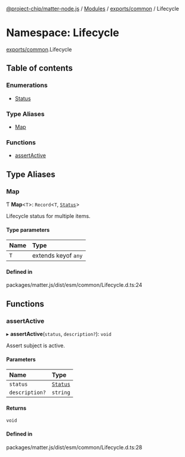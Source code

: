 [@project-chip/matter-node.js](../README.md) / [Modules](../modules.md) / [exports/common](exports_common.md) / Lifecycle

# Namespace: Lifecycle

[exports/common](exports_common.md).Lifecycle

## Table of contents

### Enumerations

- [Status](../enums/exports_common.Lifecycle.Status.md)

### Type Aliases

- [Map](exports_common.Lifecycle.md#map)

### Functions

- [assertActive](exports_common.Lifecycle.md#assertactive)

## Type Aliases

### Map

Ƭ **Map**\<`T`\>: `Record`\<`T`, [`Status`](../enums/exports_common.Lifecycle.Status.md)\>

Lifecycle status for multiple items.

#### Type parameters

| Name | Type |
| :------ | :------ |
| `T` | extends keyof `any` |

#### Defined in

packages/matter.js/dist/esm/common/Lifecycle.d.ts:24

## Functions

### assertActive

▸ **assertActive**(`status`, `description?`): `void`

Assert subject is active.

#### Parameters

| Name | Type |
| :------ | :------ |
| `status` | [`Status`](../enums/exports_common.Lifecycle.Status.md) |
| `description?` | `string` |

#### Returns

`void`

#### Defined in

packages/matter.js/dist/esm/common/Lifecycle.d.ts:28
